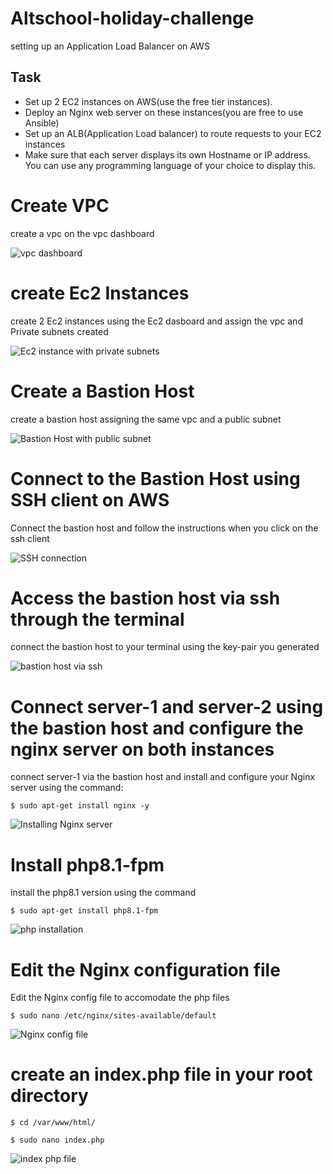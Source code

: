 # Altschool-holiday-challenge
setting up an Application Load Balancer on AWS

## Task
* Set up 2 EC2 instances on AWS(use the free tier instances).
* Deploy an Nginx web server on these instances(you are free to use Ansible)
* Set up an ALB(Application Load balancer) to route requests to your EC2 instances
* Make sure that each server displays its own Hostname or IP address. You can use any programming language of your choice to display this.

# Create VPC

create a vpc on the vpc dashboard

![vpc dashboard](https://user-images.githubusercontent.com/102290896/211640476-4ca2c57e-1300-4d71-ad40-c456efd874d0.jpeg)

# create Ec2 Instances

create 2 Ec2 instances using the Ec2 dasboard and assign the vpc and Private subnets created

![Ec2 instance with private subnets](https://user-images.githubusercontent.com/102290896/211649698-71b9ec8a-e9c8-4afc-a7ea-da5dfe0a7d2e.jpeg)

# Create a Bastion Host

create a bastion host assigning the same vpc and a public subnet

![Bastion Host with public subnet](https://user-images.githubusercontent.com/102290896/211650841-6d58db64-3e34-4fb8-b089-59d5ffd708ce.jpeg)

# Connect to the Bastion Host using SSH client on AWS 
Connect the bastion host and follow the instructions when you click on the ssh client 

 ![SSH connection](https://user-images.githubusercontent.com/102290896/211656035-e269244a-dc82-4af0-b764-d5193107786f.jpeg)


# Access the bastion host via ssh through the terminal
connect the bastion host to your terminal using the key-pair you generated 

![bastion host via ssh](https://user-images.githubusercontent.com/102290896/211657760-19ad7040-eef4-41c8-8576-896f1beb40d9.png)

# Connect server-1 and server-2 using the bastion host and configure the nginx server on both instances 

connect server-1 via the bastion host and install and configure your Nginx server using the command: 

`$ sudo apt-get install nginx -y`

![Installing Nginx server](https://user-images.githubusercontent.com/102290896/211659239-3a63deec-a31f-4e1d-8c88-4fee92454585.png)

# Install php8.1-fpm 

install the php8.1 version using the command 

`$ sudo apt-get install php8.1-fpm `

![php installation](https://user-images.githubusercontent.com/102290896/211660529-53ad42fa-7096-438c-b172-b810c049a2d6.png)

# Edit the Nginx configuration file 

Edit the Nginx config file to accomodate the php files

`$ sudo nano /etc/nginx/sites-available/default`

![Nginx config file](https://user-images.githubusercontent.com/102290896/211662081-4e2d72fd-bdd1-4e01-8776-03e393012316.png)

# create an index.php file in your root directory 

`$ cd /var/www/html/`

`$ sudo nano index.php`

![index php file  ](https://user-images.githubusercontent.com/102290896/211663780-68b6f715-b3d4-480b-b197-f31474870744.png)











